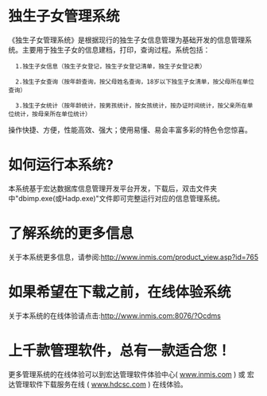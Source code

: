 # 独生子女管理系统

   《独生子女管理系统》是根据现行的独生子女信息管理为基础开发的信息管理系统。主要用于独生子女的信息建档，打印，查询过程。系统包括：

      1.独生子女信息（独生子女登记，独生子女登记清单，独生子女登记表）

      2.独生子女查询（按年龄查询，按父母姓名查询，18岁以下独生子女清单，按父母所在单位查询）

      3.独生子女统计（按年龄统计，按男孩统计，按女孩统计，按办证时间统计，按父亲所在单位统计，按母亲所在单位统计）

   操作快捷、方便，性能高效、强大；使用易懂、易会丰富多彩的特色令您惊喜。

# 如何运行本系统?

本系统基于宏达数据库信息管理开发平台开发，下载后，双击文件夹中"dbimp.exe(或Hadp.exe)"文件即可完整运行对应的信息管理系统。

# 了解系统的更多信息

关于本系统更多信息，请参阅:http://www.inmis.com/product_view.asp?id=765

# 如果希望在下载之前，在线体验系统

关于本系统的在线体验请点击:http://www.inmis.com:8076/?Ocdms

# 上千款管理软件，总有一款适合您！

更多管理系统的在线体验可以到宏达管理软件体验中心( www.inmis.com ) 或 宏达管理软件下载服务在线 ( www.hdcsc.com ) 在线体验。

